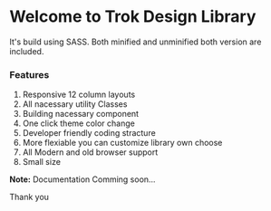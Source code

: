 # Welcome to Trok Design Library

It's build using SASS. Both minified and unminified both version are included.

### Features

1. Responsive 12 column layouts
2. All nacessary utility Classes
3. Building nacessary component
4. One click theme color change 
5. Developer friendly coding stracture
6. More flexiable you can customize library own choose
7. All Modern and old browser support
8. Small size


**Note:** Documentation Comming soon...

Thank you
